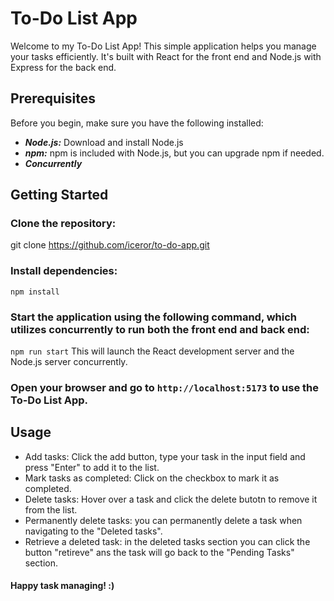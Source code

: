 # To-Do List App
Welcome to my To-Do List App! 
This simple application helps you manage your tasks efficiently.
It's built with React for the front end and Node.js with Express for the back end.

## Prerequisites
Before you begin, make sure you have the following installed:

- ***Node.js:*** Download and install Node.js
- ***npm:*** npm is included with Node.js, but you can upgrade npm if needed.
- ***Concurrently***

## Getting Started
### Clone the repository:

git clone https://github.com/iceror/to-do-app.git

### Install dependencies:
`npm install`

### Start the application using the following command, which utilizes concurrently to run both the front end and back end:
`npm run start`
This will launch the React development server and the Node.js server concurrently.

### Open your browser and go to `http://localhost:5173` to use the To-Do List App.

## Usage
- Add tasks: Click the add button, type your task in the input field and press "Enter" to add it to the list.
- Mark tasks as completed: Click on the checkbox to mark it as completed.
- Delete tasks: Hover over a task and click the delete butotn to remove it from the list.
- Permanently delete tasks: you can permanently delete a task when navigating to the "Deleted tasks".
- Retrieve a deleted task: in the deleted tasks section you can click the button "retireve" ans the task will go back to the "Pending Tasks" section. 

#### Happy task managing! :)
